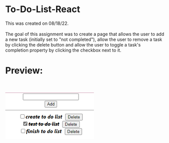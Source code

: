 # To-Do-List-React
This was created on 08/18/22.
<br><br>
The goal of this assignment was to create a page that allows the user to add a new task (initially set to "not completed"), allow the user to remove a task by clicking the delete button and allow the user to toggle a task's completion property by clicking the checkbox next to it.
<br><h1>Preview:</h1>
<br><br>
<img src="https://github.com/Taylor-Klar/To-Do-List-React/blob/main/To%20Do%20List.png">
